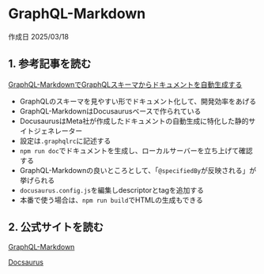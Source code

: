 # GraphQL-Markdown

作成日 2025/03/18

## 1. 参考記事を読む

[GraphQL-MarkdownでGraphQLスキーマからドキュメントを自動生成する](https://qiita.com/miyamasaru/items/80701dcc9432039f2cb9)

- GraphQLのスキーマを見やすい形でドキュメント化して、開発効率をあげる
- GraphQL-MarkdownはDocusaurusベースで作られている
- DocusaurusはMeta社が作成したドキュメントの自動生成に特化した静的サイトジェネレーター
- 設定は`.graphqlrc`に記述する
- `npm run doc`でドキュメントを生成し、ローカルサーバーを立ち上げて確認する
- GraphQL-Markdownの良いところとして、「`@specifiedBy`が反映される」が挙げられる
- `docusaurus.config.js`を編集しdescriptorとtagを追加する
- 本番で使う場合は、`npm run build`でHTMLの生成もできる

## 2. 公式サイトを読む

[GraphQL-Markdown](https://graphql-markdown.dev/)

[Docsaurus](https://docusaurus.io/)

